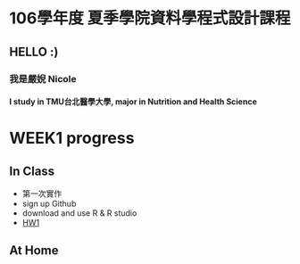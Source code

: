 ﻿# 106學年度 夏季學院資料學程式設計課程
## HELLO :)
### 我是嚴婗 Nicole 
#### I study in TMU台北醫學大學, major in Nutrition and Health Science 

# WEEK1 progress
## In Class
* 第一次實作
* sign up Github
* download and use R & R studio
* [HW1](https://nicoleyen.github.io/ex1/WEEK1/HW1.html)

## At Home



